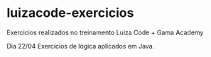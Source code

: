 # luizacode-exercicios
Exercicios realizados no treinamento Luiza Code + Gama Academy

Dia 22/04
Exercícios de lógica aplicados em Java.

